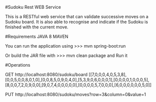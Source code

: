 #Sudoku Rest WEB Service

This is a RESTful web service that can validate successive moves on a Sudoku board. 
It is also able to recognise and indicate if the Sudoku is finished with the current move.

#Requirements
JAVA 8
MAVEN 

You can run the application using >>> mvn spring-boot:run

Or build the JAR file with >>> mvn clean package  and Run it

#Operations

GET http://localhost:8080/sudoku/board 
[[7,0,0,0,4,0,5,3,8],[0,0,5,0,0,8,0,1,0],[0,0,8,5,0,9,0,4,0],[5,3,9,0,6,0,0,0,1],[0,0,0,0,1,0,0,0,5],[8,0,0,7,2,0,9,0,0],[9,0,7,4,0,0,0,0,0],[0,0,0,0,5,7,0,0,0],[6,0,0,0,0,0,0,5,0]]

PUT http://localhost:8080/sudoku/moves?row=3&column=0&value=1

